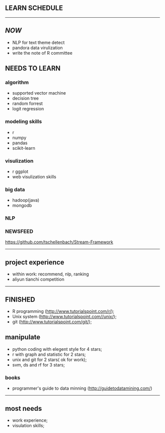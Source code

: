 ## LEARN SCHEDULE

--- --- ---

## *NOW*
* NLP for text theme detect
* pandora data virulization
* write the note of R committee

## NEEDS TO LEARN
### algorithm
* supported vector machine
* decision tree
* random forrest
* logit regression

### modeling skills
* r
* numpy
* pandas
* scikit-learn

### visulization
* r ggplot
* web visulization skills

### big data
* hadoop(java)
* mongodb

### NLP

### NEWSFEED
https://github.com/tschellenbach/Stream-Framework

--- --- ---

## project experience
* within work: recommend, nlp, ranking
* aliyun tianchi competition

-- --- ---

## FINISHED
* R programming (http://www.tutorialspoint.com/r/);
* Unix system (http://www.tutorialspoint.com//unix/);
* git (http://www.tutorialspoint.com/git/);

## manipulate
* python coding with elegent style for 4 stars;
* r with graph and statistic for 2 stars;
* unix and git for 2 stars( ok for work);
* svm, ds and rf for 3 stars;

### books
* programmer's guide to data minning (http://guidetodatamining.com/)

--- --- ---
## most needs
* work experience;
* visulation skills;
